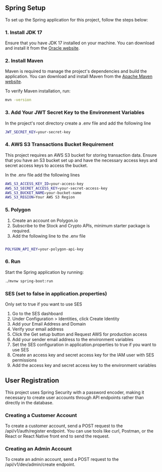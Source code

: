 ## Spring Setup

To set up the Spring application for this project, follow the steps below:

### 1. Install JDK 17

Ensure that you have JDK 17 installed on your machine. You can download and install it from the [Oracle website](https://www.oracle.com/java/technologies/javase-jdk17-downloads.html).


### 2. Install Maven

Maven is required to manage the project's dependencies and build the application. You can download and install Maven from the [Apache Maven website](https://maven.apache.org/download.cgi).

To verify Maven installation, run:

```bash
mvn -version
```

### 3. Add Your JWT Secret Key to the Environment Variables
In the project's root directory create a .env file and add the following line
```bash
JWT_SECRET_KEY=your-secret-key
```

### 4. AWS S3 Transactions Bucket Requirement

This project requires an AWS S3 bucket for storing transaction data. Ensure that you have an S3 bucket set up and have 
the necessary access keys and secret access keys to access the bucket. 

In the .env file add the following lines
```bash
AWS_S3_ACCESS_KEY_ID=your-access-key
AWS_S3_SECRET_ACCESS_KEY=your-secret-access-key
AWS_S3_BUCKET_NAME=your-bucket-name
AWS_S3_REGION=Your AWS S3 Region
```

### 5. Polygon
1. Create an account on Polygon.io
2. Subscribe to the Stock and Crypto APIs, minimum starter package is required.
3. Add the following line to the .env file
```bash

POLYGON_API_KEY=your-polygon-api-key
```

### 6. Run
Start the Spring application by running:

```bash
./mvnw spring-boot:run
```

### SES (set to false in application.properties)
Only set to true if you want to use SES

1. Go to the SES dashboard
2. Under Configuration > Identities, click Create Identity
3. Add your Email Address and Domain
4. Verify your email address
5. Click the Get setup button and Request AWS for production access
6. Add your sender email address to the environment variables
7. Set the SES configuration in application.properties to true if you want to use SES
8. Create an access key and secret access key for the IAM user with SES permissions
9. Add the access key and secret access key to the environment variables


## User Registration

This project uses Spring Security with a password encoder, making it necessary to create user accounts 
through API endpoints rather than directly in the database. 


### Creating a Customer Account
To create a customer account, send a POST request to the /api/v1/auth/register endpoint. 
You can use tools like curl, Postman, or the React or React Native front end to send the request.

### Creating an Admin Account
To create an admin account, send a POST request to the /api/v1/dev/admin/create endpoint.


